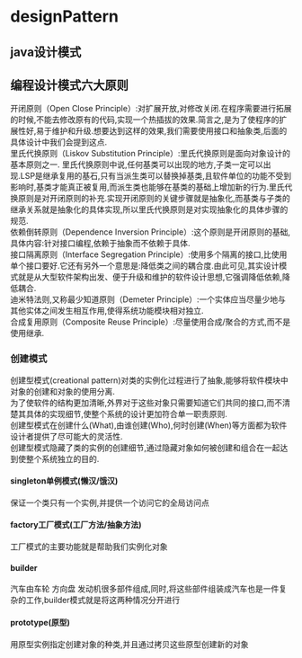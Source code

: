# designPattern
## java设计模式
## 编程设计模式六大原则
开闭原则（Open Close Principle）:对扩展开放,对修改关闭.在程序需要进行拓展的时候,不能去修改原有的代码,实现一个热插拔的效果.简言之,是为了使程序的扩展性好,易于维护和升级.想要达到这样的效果,我们需要使用接口和抽象类,后面的具体设计中我们会提到这点.  <br>
里氏代换原则（Liskov Substitution Principle）:里氏代换原则是面向对象设计的基本原则之一. 里氏代换原则中说,任何基类可以出现的地方,子类一定可以出现.LSP是继承复用的基石,只有当派生类可以替换掉基类,且软件单位的功能不受到影响时,基类才能真正被复用,而派生类也能够在基类的基础上增加新的行为.里氏代换原则是对开闭原则的补充.实现开闭原则的关键步骤就是抽象化,而基类与子类的继承关系就是抽象化的具体实现,所以里氏代换原则是对实现抽象化的具体步骤的规范.  
依赖倒转原则（Dependence Inversion Principle）:这个原则是开闭原则的基础,具体内容:针对接口编程,依赖于抽象而不依赖于具体.  
接口隔离原则（Interface Segregation Principle）:使用多个隔离的接口,比使用单个接口要好.它还有另外一个意思是:降低类之间的耦合度.由此可见,其实设计模式就是从大型软件架构出发、便于升级和维护的软件设计思想,它强调降低依赖,降低耦合.  
迪米特法则,又称最少知道原则（Demeter Principle）:一个实体应当尽量少地与其他实体之间发生相互作用,使得系统功能模块相对独立.  
合成复用原则（Composite Reuse Principle）:尽量使用合成/聚合的方式,而不是使用继承.  
### 创建模式
创建型模式(creational pattern)对类的实例化过程进行了抽象,能够将软件模块中对象的创建和对象的使用分离.  
为了使软件的结构更加清晰,外界对于这些对象只需要知道它们共同的接口,而不清楚其具体的实现细节,使整个系统的设计更加符合单一职责原则.  
创建型模式在创建什么(What),由谁创建(Who),何时创建(When)等方面都为软件设计者提供了尽可能大的灵活性.  
创建型模式隐藏了类的实例的创建细节,通过隐藏对象如何被创建和组合在一起达到使整个系统独立的目的.  
#### singleton单例模式(懒汉/饿汉)
保证一个类只有一个实例,并提供一个访问它的全局访问点
#### factory工厂模式(工厂方法/抽象方法)
工厂模式的主要功能就是帮助我们实例化对象
#### builder
汽车由车轮 方向盘 发动机很多部件组成,同时,将这些部件组装成汽车也是一件复杂的工作,builder模式就是将这两种情况分开进行
#### prototype(原型)
用原型实例指定创建对象的种类,并且通过拷贝这些原型创建新的对象
